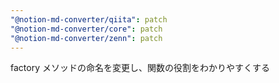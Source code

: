 ```yaml
---
"@notion-md-converter/qiita": patch
"@notion-md-converter/core": patch
"@notion-md-converter/zenn": patch
---
```


factory メソッドの命名を変更し、関数の役割をわかりやすくする
